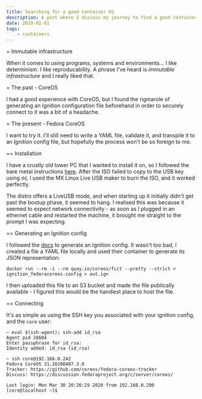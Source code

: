 ```yaml
---
title: Searching for a good Container OS
description: A post where I discuss my journey to find a good container operating system
date: 2020-02-01
tags:
    - containers
---
```


= Immutable infrastructure

When it comes to using programs, systems and environments... I like determinism. I like reproducability. A phrase I've heard is _immutable infrastructure_ and I really liked that.

= The past - CoreOS

I had a good experience with CoreOS, but I found the rigmarole of generating an Ignition configuration file beforehand in order to securely connect to it was a bit of a headache.

= The present - Fedora CoreOS

I want to try it. I'll still need to write a YAML file, validate it, and transpile it to an _Ignition_ config file, but hopefully the process won't be so foreign to me.

== Installation

I have a crustly old tower PC that I wanted to install it on, so I followed the bare metal instructions [here](https://docs.fedoraproject.org/en-US/fedora-coreos/bare-metal/). After the ISO failed to copy to the USB key using `dd`, I used the MX Linux Live USB maker to burn the ISO, and it worked perfectly.

The distro offers a LiveUSB mode, and when starting up it initially didn't get past the bootup phase, it seemed to hang. I realised this was because it seemed to expect network connectivity - as soon as I plugged in an ethernet cable and restarted the machine, it brought me straight to the prompt I was expecting.

== Generating an Ignition config

I followed the [docs](https://docs.fedoraproject.org/en-US/fedora-coreos/producing-ign/) to generate an Ignition config. It wasn't too bad, I created a file a YAML file locally and used their container to generate its JSON representation:

```
docker run --rm -i --rm quay.io/coreos/fcct --pretty --strict < ignition_fedoracoreos.config > out.ign
```

I then uploaded this file to an S3 bucket and made the file publically available - I figured this would be the handiest place to host the file.

== Connecting

It's as simple as using the SSH key you associated with your ignition config, and the `core` user:

```
~ eval $(ssh-agent); ssh-add id_rsa
Agent pid 28604
Enter passphrase for id_rsa: 
Identity added: id_rsa (id_rsa)

~ ssh core@192.168.0.242
Fedora CoreOS 31.20200407.3.0
Tracker: https://github.com/coreos/fedora-coreos-tracker
Discuss: https://discussion.fedoraproject.org/c/server/coreos/

Last login: Mon Mar 30 20:26:29 2020 from 192.168.0.200
[core@localhost ~]$
```